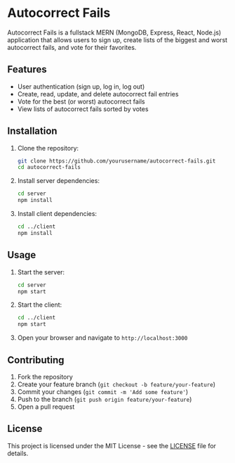 # Autocorrect Fails

Autocorrect Fails is a fullstack MERN (MongoDB, Express, React, Node.js) application that allows users to sign up, create lists of the biggest and worst autocorrect fails, and vote for their favorites.

## Features

- User authentication (sign up, log in, log out)
- Create, read, update, and delete autocorrect fail entries
- Vote for the best (or worst) autocorrect fails
- View lists of autocorrect fails sorted by votes

## Installation

1. Clone the repository:
    ```bash
    git clone https://github.com/yourusername/autocorrect-fails.git
    cd autocorrect-fails
    ```

2. Install server dependencies:
    ```bash
    cd server
    npm install
    ```

3. Install client dependencies:
    ```bash
    cd ../client
    npm install
    ```

## Usage

1. Start the server:
    ```bash
    cd server
    npm start
    ```

2. Start the client:
    ```bash
    cd ../client
    npm start
    ```

3. Open your browser and navigate to `http://localhost:3000`

## Contributing

1. Fork the repository
2. Create your feature branch (`git checkout -b feature/your-feature`)
3. Commit your changes (`git commit -m 'Add some feature'`)
4. Push to the branch (`git push origin feature/your-feature`)
5. Open a pull request

## License

This project is licensed under the MIT License - see the [LICENSE](LICENSE) file for details.
